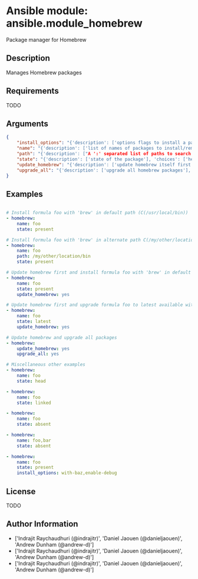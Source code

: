 # Ansible module: ansible.module_homebrew


Package manager for Homebrew

## Description

Manages Homebrew packages

## Requirements

TODO

## Arguments

``` json
{
    "install_options": "{'description': ['options flags to install a package'], 'aliases': ['options'], 'version_added': '1.4'}",
    "name": "{'description': ['list of names of packages to install/remove'], 'aliases': ['pkg', 'package', 'formula']}",
    "path": "{'description': ["A ':' separated list of paths to search for 'brew' executable. Since a package (I(formula) in homebrew parlance) location is prefixed relative to the actual path of I(brew) command, providing an alternative I(brew) path enables managing different set of packages in an alternative location in the system."], 'default': '/usr/local/bin'}",
    "state": "{'description': ['state of the package'], 'choices': ['head', 'latest', 'present', 'absent', 'linked', 'unlinked'], 'default': 'present'}",
    "update_homebrew": "{'description': ['update homebrew itself first'], 'type': 'bool', 'default': False, 'aliases': ['update-brew']}",
    "upgrade_all": "{'description': ['upgrade all homebrew packages'], 'type': 'bool', 'default': False, 'aliases': ['upgrade']}",
}
```

## Examples


``` yaml

# Install formula foo with 'brew' in default path (C(/usr/local/bin))
- homebrew:
    name: foo
    state: present

# Install formula foo with 'brew' in alternate path C(/my/other/location/bin)
- homebrew:
    name: foo
    path: /my/other/location/bin
    state: present

# Update homebrew first and install formula foo with 'brew' in default path
- homebrew:
    name: foo
    state: present
    update_homebrew: yes

# Update homebrew first and upgrade formula foo to latest available with 'brew' in default path
- homebrew:
    name: foo
    state: latest
    update_homebrew: yes

# Update homebrew and upgrade all packages
- homebrew:
    update_homebrew: yes
    upgrade_all: yes

# Miscellaneous other examples
- homebrew:
    name: foo
    state: head

- homebrew:
    name: foo
    state: linked

- homebrew:
    name: foo
    state: absent

- homebrew:
    name: foo,bar
    state: absent

- homebrew:
    name: foo
    state: present
    install_options: with-baz,enable-debug

```

## License

TODO

## Author Information
  - ['Indrajit Raychaudhuri (@indrajitr)', 'Daniel Jaouen (@danieljaouen)', 'Andrew Dunham (@andrew-d)']
  - ['Indrajit Raychaudhuri (@indrajitr)', 'Daniel Jaouen (@danieljaouen)', 'Andrew Dunham (@andrew-d)']
  - ['Indrajit Raychaudhuri (@indrajitr)', 'Daniel Jaouen (@danieljaouen)', 'Andrew Dunham (@andrew-d)']
